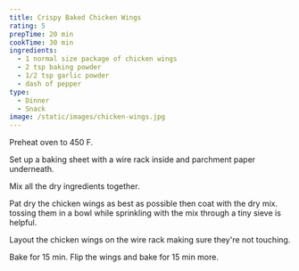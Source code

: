 ```yaml
---
title: Crispy Baked Chicken Wings
rating: 5
prepTime: 20 min
cookTime: 30 min
ingredients:
  - 1 normal size package of chicken wings
  - 2 tsp baking powder
  - 1/2 tsp garlic powder
  - dash of pepper
type:
  - Dinner
  - Snack
image: /static/images/chicken-wings.jpg
---
```

Preheat oven to 450 F.

Set up a baking sheet with a wire rack inside and parchment paper underneath.

Mix all the dry ingredients together.

Pat dry the chicken wings as best as possible then coat with the dry mix. tossing them in a bowl while sprinkling with the mix through a tiny sieve is helpful.

Layout the chicken wings on the wire rack making sure they're not touching.

Bake for 15 min. Flip the wings and bake for 15 min more.